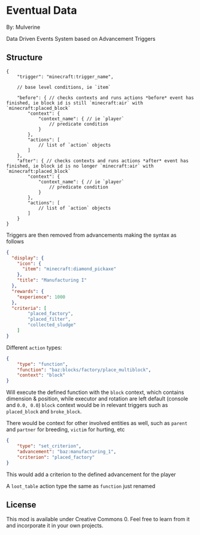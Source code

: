 # Eventual Data

By: Mulverine

Data Driven Events System based on Advancement Triggers

## Structure
```jsonc
{
    "trigger": "minecraft:trigger_name",

    // base level conditions, ie `item`
    
    "before": { // checks contexts and runs actions *before* event has finished, ie block id is still `minecraft:air` with `minecraft:placed_block`
        "context": {
            "context_name": { // ie `player`
                // predicate condition
            }
        },
        "actions": [
            // list of `action` objects
        ]
    },
    "after": { // checks contexts and runs actions *after* event has finished, ie block id is no longer `minecraft:air` with `minecraft:placed_block`
        "context": {
            "context_name": { // ie `player`
                // predicate condition
            }
        },
        "actions": [
            // list of `action` objects
        ]
    }
}
```

Triggers are then removed from advancements making the syntax as follows
```json
{
  "display": {
    "icon": {
      "item": "minecraft:diamond_pickaxe"
    },
    "title": "Manufacturing I"
  },
  "rewards": {
    "experience": 1000
  },
  "criteria": [
        "placed_factory",
        "placed_filter",
        "collected_sludge"
    ]
}
```

Different `action` types:
```json
{
    "type": "function",
    "function": "baz:blocks/factory/place_multiblock",
    "context": "block"
}
```
Will execute the defined function with the `block` context, which contains dimension & position, while executor and rotation are left default (console and `0.0, 0.0`)
`block` context would be in relevant triggers such as `placed_block` and `broke_block`. 

There would be context for other involved entities as well, such as `parent` and `partner` for breeding, `victim` for hurting, etc

```json
{
    "type": "set_criterion",
    "advancement": "baz:manufacturing_1",
    "criterion": "placed_factory"
}
```
This would add a criterion to the defined advancement for the player

A `loot_table` action type the same as `function` just renamed

## License

This mod is available under Creative Commons 0. Feel free to learn from it and incorporate it in your own projects.
